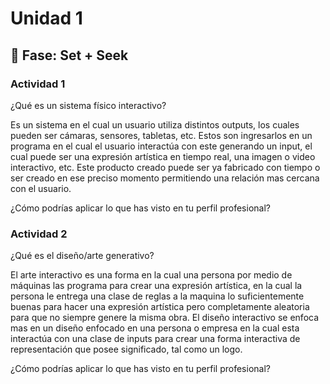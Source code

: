 # Unidad 1

## 🔎 Fase: Set + Seek

### Actividad 1

¿Qué es un sistema físico interactivo?

Es un sistema en el cual un usuario utiliza distintos outputs, los cuales pueden ser cámaras, sensores, tabletas, etc. Estos son ingresarlos en un programa en el cual el usuario interactúa con este generando un input, el cual puede ser una expresión artística en tiempo real, una imagen o video interactivo, etc. Este producto creado puede ser ya fabricado con tiempo o ser creado en ese preciso momento permitiendo una relación mas cercana con el usuario.

¿Cómo podrías aplicar lo que has visto en tu perfil profesional?

### Actividad 2


¿Qué es el diseño/arte generativo?

El arte interactivo es una forma en la cual una persona por medio de máquinas las programa para crear una expresión artística, en la cual la persona le entrega una clase de reglas a la maquina lo suficientemente buenas para hacer una expresión artística pero completamente aleatoria para que no siempre genere la misma obra.
El diseño interactivo se enfoca mas en un diseño enfocado en una persona o empresa en la cual esta interactúa con una clase de inputs para crear una forma interactiva de representación que posee significado, tal como un logo.


¿Cómo podrías aplicar lo que has visto en tu perfil profesional?
